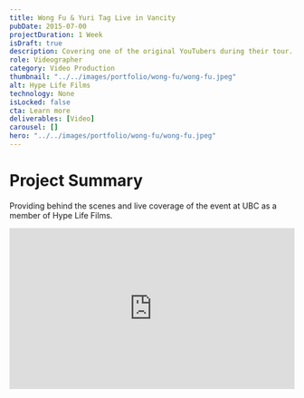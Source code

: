 ```yaml
---
title: Wong Fu & Yuri Tag Live in Vancity
pubDate: 2015-07-00
projectDuration: 1 Week
isDraft: true
description: Covering one of the original YouTubers during their tour.
role: Videographer
category: Video Production
thumbnail: "../../images/portfolio/wong-fu/wong-fu.jpeg"
alt: Hype Life Films
technology: None
isLocked: false
cta: Learn more
deliverables: [Video]
carousel: []
hero: "../../images/portfolio/wong-fu/wong-fu.jpeg"
---
```

 
# Project Summary
Providing behind the scenes and live coverage of the event at UBC as a member of Hype Life Films.

<p><div class="video-container" align="center">
<iframe style="aspect-ratio: 16/9" width="100%" src="https://www.youtube.com/embed/qlFWh9TmLNw?si=8LzTN0-SceloF4QI" title="YouTube video player" title="YouTube video player" frameborder="0" allow="accelerometer; autoplay; clipboard-write; encrypted-media; gyroscope; picture-in-picture; web-share" allowfullscreen></iframe>
</div></p>








